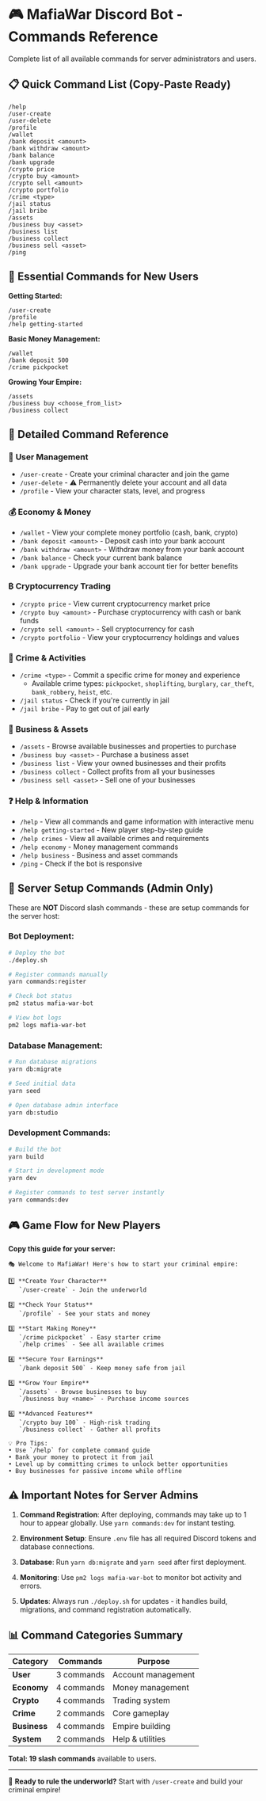 # 🎮 MafiaWar Discord Bot - Commands Reference

Complete list of all available commands for server administrators and users.

## 📋 Quick Command List (Copy-Paste Ready)

```
/help
/user-create
/user-delete
/profile
/wallet
/bank deposit <amount>
/bank withdraw <amount>
/bank balance
/bank upgrade
/crypto price
/crypto buy <amount>
/crypto sell <amount>
/crypto portfolio
/crime <type>
/jail status
/jail bribe
/assets
/business buy <asset>
/business list
/business collect
/business sell <asset>
/ping
```

## 🎯 Essential Commands for New Users

**Getting Started:**
```
/user-create
/profile
/help getting-started
```

**Basic Money Management:**
```
/wallet
/bank deposit 500
/crime pickpocket
```

**Growing Your Empire:**
```
/assets
/business buy <choose_from_list>
/business collect
```

## 📖 Detailed Command Reference

### 👤 **User Management**
- `/user-create` - Create your criminal character and join the game
- `/user-delete` - ⚠️ Permanently delete your account and all data
- `/profile` - View your character stats, level, and progress

### 💰 **Economy & Money**
- `/wallet` - View your complete money portfolio (cash, bank, crypto)
- `/bank deposit <amount>` - Deposit cash into your bank account
- `/bank withdraw <amount>` - Withdraw money from your bank account
- `/bank balance` - Check your current bank balance
- `/bank upgrade` - Upgrade your bank account tier for better benefits

### ₿ **Cryptocurrency Trading**
- `/crypto price` - View current cryptocurrency market price
- `/crypto buy <amount>` - Purchase cryptocurrency with cash or bank funds
- `/crypto sell <amount>` - Sell cryptocurrency for cash
- `/crypto portfolio` - View your cryptocurrency holdings and values

### 🔫 **Crime & Activities**
- `/crime <type>` - Commit a specific crime for money and experience
  - Available crime types: `pickpocket`, `shoplifting`, `burglary`, `car_theft`, `bank_robbery`, `heist`, etc.
- `/jail status` - Check if you're currently in jail
- `/jail bribe` - Pay to get out of jail early

### 🏢 **Business & Assets**
- `/assets` - Browse available businesses and properties to purchase
- `/business buy <asset>` - Purchase a business asset
- `/business list` - View your owned businesses and their profits
- `/business collect` - Collect profits from all your businesses
- `/business sell <asset>` - Sell one of your businesses

### ❓ **Help & Information**
- `/help` - View all commands and game information with interactive menu
- `/help getting-started` - New player step-by-step guide
- `/help crimes` - View all available crimes and requirements
- `/help economy` - Money management commands
- `/help business` - Business and asset commands
- `/ping` - Check if the bot is responsive

## 🚀 Server Setup Commands (Admin Only)

These are **NOT** Discord slash commands - these are setup commands for the server host:

### **Bot Deployment:**
```bash
# Deploy the bot
./deploy.sh

# Register commands manually
yarn commands:register

# Check bot status
pm2 status mafia-war-bot

# View bot logs
pm2 logs mafia-war-bot
```

### **Database Management:**
```bash
# Run database migrations
yarn db:migrate

# Seed initial data
yarn seed

# Open database admin interface
yarn db:studio
```

### **Development Commands:**
```bash
# Build the bot
yarn build

# Start in development mode
yarn dev

# Register commands to test server instantly
yarn commands:dev
```

## 🎮 Game Flow for New Players

**Copy this guide for your server:**

```
🎭 Welcome to MafiaWar! Here's how to start your criminal empire:

1️⃣ **Create Your Character**
   `/user-create` - Join the underworld

2️⃣ **Check Your Status** 
   `/profile` - See your stats and money

3️⃣ **Start Making Money**
   `/crime pickpocket` - Easy starter crime
   `/help crimes` - See all available crimes

4️⃣ **Secure Your Earnings**
   `/bank deposit 500` - Keep money safe from jail

5️⃣ **Grow Your Empire**
   `/assets` - Browse businesses to buy
   `/business buy <name>` - Purchase income sources

6️⃣ **Advanced Features**
   `/crypto buy 100` - High-risk trading
   `/business collect` - Gather all profits

💡 Pro Tips:
• Use `/help` for complete command guide
• Bank your money to protect it from jail
• Level up by committing crimes to unlock better opportunities
• Buy businesses for passive income while offline
```

## ⚠️ Important Notes for Server Admins

1. **Command Registration**: After deploying, commands may take up to 1 hour to appear globally. Use `yarn commands:dev` for instant testing.

2. **Environment Setup**: Ensure `.env` file has all required Discord tokens and database connections.

3. **Database**: Run `yarn db:migrate` and `yarn seed` after first deployment.

4. **Monitoring**: Use `pm2 logs mafia-war-bot` to monitor bot activity and errors.

5. **Updates**: Always run `./deploy.sh` for updates - it handles build, migrations, and command registration automatically.

## 📊 Command Categories Summary

| Category | Commands | Purpose |
|----------|----------|---------|
| **User** | 3 commands | Account management |
| **Economy** | 4 commands | Money management |
| **Crypto** | 4 commands | Trading system |
| **Crime** | 2 commands | Core gameplay |
| **Business** | 4 commands | Empire building |
| **System** | 2 commands | Help & utilities |

**Total: 19 slash commands** available to users.

---

🎯 **Ready to rule the underworld?** Start with `/user-create` and build your criminal empire!